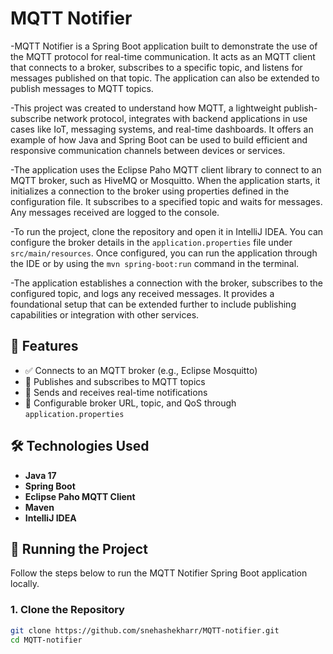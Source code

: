 # MQTT Notifier

-MQTT Notifier is a Spring Boot application built to demonstrate the use of the MQTT protocol for real-time communication. It acts as an MQTT client that connects to a broker, subscribes to a specific topic, and listens for messages published on that topic. The application can also be extended to publish messages to MQTT topics.

-This project was created to understand how MQTT, a lightweight publish-subscribe network protocol, integrates with backend applications in use cases like IoT, messaging systems, and real-time dashboards. It offers an example of how Java and Spring Boot can be used to build efficient and responsive communication channels between devices or services.

-The application uses the Eclipse Paho MQTT client library to connect to an MQTT broker, such as HiveMQ or Mosquitto. When the application starts, it initializes a connection to the broker using properties defined in the configuration file. It subscribes to a specified topic and waits for messages. Any messages received are logged to the console.

-To run the project, clone the repository and open it in IntelliJ IDEA. You can configure the broker details in the `application.properties` file under `src/main/resources`. Once configured, you can run the application through the IDE or by using the `mvn spring-boot:run` command in the terminal.

-The application establishes a connection with the broker, subscribes to the configured topic, and logs any received messages. It provides a foundational setup that can be extended further to include publishing capabilities or integration with other services.


## 🚀 Features

- ✅ Connects to an MQTT broker (e.g., Eclipse Mosquitto)
- 📩 Publishes and subscribes to MQTT topics
- 🔔 Sends and receives real-time notifications
- 🧩 Configurable broker URL, topic, and QoS through `application.properties`


## 🛠️ Technologies Used

- **Java 17**
- **Spring Boot**
- **Eclipse Paho MQTT Client**
- **Maven**
- **IntelliJ IDEA**


## 🚀 Running the Project

Follow the steps below to run the MQTT Notifier Spring Boot application locally.

### 1. Clone the Repository

```bash
git clone https://github.com/snehashekharr/MQTT-notifier.git
cd MQTT-notifier

